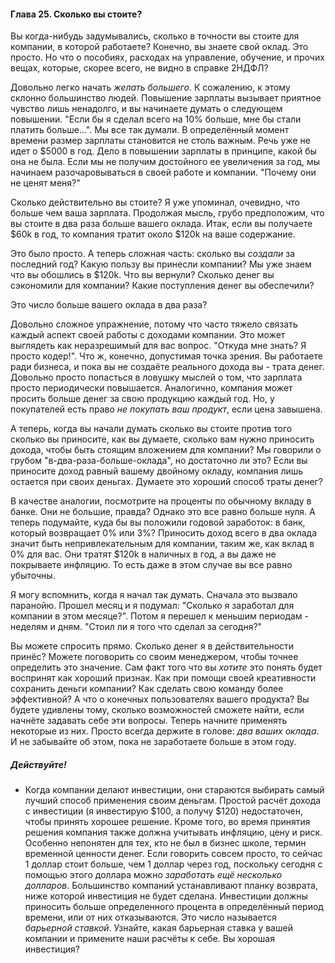 #### Глава 25. Сколько вы стоите?

Вы когда-нибудь задумывались, сколько в точности вы стоите для компании, в которой работаете? Конечно, 
вы знаете свой оклад. Это просто. Но что о пособиях, расходах на управление, обучение, и прочих вещах, 
которые, скорее всего, не видно в справке 2НДФЛ?

Довольно легко начать _желать большего_. К сожалению, к этому склонно большинство людей. 
Повышение зарплаты вызывает приятное чувство лишь ненадолго, и вы начинаете думать о следующем повышении. 
"Если бы я сделал всего на 10% больше, мне бы стали платить больше...". Мы все так думали. В определённый 
момент времени размер зарплаты становится не столь важным. Речь уже не идет о $5000 в год. Дело в повышении 
зарплаты в принципе, какой бы она не была. Если мы не получим достойного ее увеличения за год, мы начинаем разочаровываться 
в своей работе и компании. "Почему они не ценят меня?"

Сколько действительно вы стоите? Я уже упоминал, очевидно, что больше чем ваша зарплата. Продолжая мысль, 
грубо предположим, что вы стоите в два раза больше вашего оклада. Итак, если вы получаете $60k в год, то компания 
тратит около $120k на ваше содержание.

Это было просто. А теперь сложная часть: сколько вы _создали_ за последний год? Какую пользу вы принесли 
компании? Мы уже знаем что вы обошлись в $120k. Что вы вернули? Сколько денег вы сэкономили для компании? 
Какие поступления денег вы обеспечили?

Это число больше вашего оклада в два раза?

Довольно сложное упражнение, потому что часто тяжело связать каждый аспект своей работы с доходами компании. Это 
может выглядеть как неразрешимый для вас вопрос. "Откуда мне знать? Я просто кодер!". Что ж, конечно, допустимая 
точка зрения. Вы работаете ради бизнеса, и пока вы не создаёте реального дохода вы - трата денег. Довольно 
просто попасться в ловушку мыслей о том, что зарплата просто периодически повышается. Аналогично, компания может 
просить больше денег за свою продукцию каждый год. Но, у покупателей есть право _не покупать ваш продукт_, 
если цена завышена.

А теперь, когда вы начали думать сколько вы стоите против того сколько вы приносите, как вы думаете, сколько вам 
нужно приносить дохода, чтобы быть стоящим вложением для компании? Мы говорили о грубом "в-два-раза-больше-оклада", 
но достаточно ли это? Если вы приносите доход равный вашему двойному окладу, компания лишь остается при своих деньгах. 
Думаете это хороший способ траты денег?

В качестве аналогии, посмотрите на проценты по обычному вкладу в банке. Они не большие, правда? Однако это все 
равно больше нуля. А теперь подумайте, куда бы вы положили годовой заработок: в банк, который возвращает 0% или 3%? 
Приносить доход всего в два оклада значит быть непривлекательным для компании, таким же, как вклад в 0% для вас. 
Они тратят $120k в наличных в год, а вы даже не покрываете инфляцию. То есть даже в этом случае вы все равно убыточны.

Я могу вспомнить, когда я начал так думать. Сначала это вызвало паранойю. Прошел месяц и я подумал: 
"Сколько я заработал для компании в этом месяце?". Потом я перешел к меньшим периодам - неделям и дням. 
"Стоил ли я того что сделал за сегодня?"

Вы можете спросить прямо. Сколько денег я в действительности принёс? Можете поговорить со своим менеджером, чтобы точнее 
определить это значение. Сам факт того что вы _хотите_ это понять будет воспринят как хороший признак. Как при помощи 
своей креативности сохранить деньги компании? Как сделать свою команду более эффективной? А что о конечных пользователях 
вашего продукта? Вы будете удивлены тому, сколько возможностей сможете найти, если начнёте задавать себе эти вопросы. 
Теперь начните применять некоторые из них. Просто всегда держите в голове: _два ваших оклада_. 
И не забывайте об этом, пока не заработаете больше в этом году.

##### Действуйте!

* Когда компании делают инвестиции, они стараются выбирать самый лучший способ применения своим деньгам. Простой расчёт 
  дохода с инвестиции (я инвестирую $100, а получу $120) недостаточен, чтобы принять хорошее решение. Кроме того, 
  во время принятия решения компания также должна учитывать инфляцию, цену и риск. Особенно непонятен для тех, кто не 
  был в бизнес школе, термин временной ценности денег. Если говорить совсем просто, то сейчас 1 доллар стоит больше, чем 1 доллар 
  через год, поскольку сегодня с помощью этого доллара можно _заработать ещё несколько долларов_.
  Большинство компаний устанавливают планку возврата, ниже которой инвестиция не будет сделана. Инвестиции должны приносить 
  больше определенного процента в определённый период времени, или от них отказываются. Это число называется _барьерной ставкой_.
  Узнайте, какая барьерная ставка у вашей компании и примените наши расчёты к себе. Вы хорошая инвестиция?
